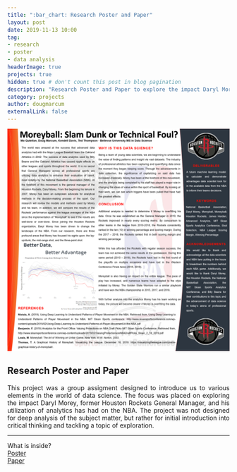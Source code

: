 ```yaml
---
title: ":bar_chart: Research Poster and Paper"
layout: post
date: 2019-11-13 10:00
tag: 
- research
- poster
- data analysis
headerImage: true
projects: true
hidden: true # don't count this post in blog pagination
description: "Research Poster and Paper to explore the impact Daryl Morey has had on the NBA."
category: projects
author: dougmarcum
externalLink: false
---
```


![Screenshot](/assets/images/poster.png)

## Research Poster and Paper    

<p align="justify">This project was a group assigment designed to introduce us to various elements in the world of data science. The focus was placed on exploring the impact Daryl Morey, former Houston Rockets General Manager, and his utilization of analytics has had on the NBA. The project was not designed for deep analysis of the subject matter, but rather for initial introduction into critical thinking and tackling a topic of exploration.</p>  

---

What is inside?  
[Poster](hhttps://github.com/MarcumDoug/DSC500_Research_Paper_and_Poster/blob/main/DSC%20500%20Final%20Poster.pdf)  
[Paper](https://github.com/MarcumDoug/DSC500_Research_Paper_and_Poster/blob/main/DSC%20500%20Final%20Extended%20Abstract.pdf)
